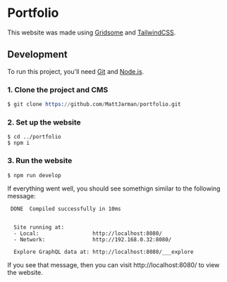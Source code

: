 # Portfolio

This website was made using [Gridsome](https://gridsome.org/) and [TailwindCSS](https://tailwindcss.com/).

## Development

To run this project, you'll need [Git](https://git-scm.com/downloads) and [Node.js](https://nodejs.org/en/).

### 1. Clone the project and CMS
```s
$ git clone https://github.com/MattJarman/portfolio.git
```

### 2. Set up the website
```
$ cd ../portfolio
$ npm i
```

### 3. Run the website
```
$ npm run develop
```
If everything went well, you should see somethign similar to the following message:
```
 DONE  Compiled successfully in 10ms  


  Site running at:                                         
  - Local:                 http://localhost:8080/ 
  - Network:               http://192.168.0.32:8080/
                                                           
  Explore GraphQL data at: http://localhost:8080/___explore
```

If you see that message, then you can visit http://localhost:8080/ to view the website.

